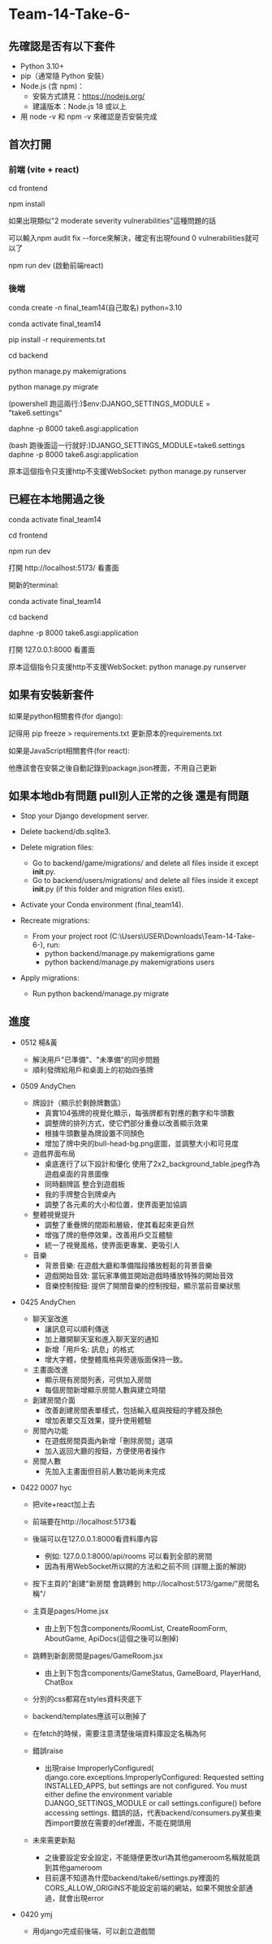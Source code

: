 # Team-14-Take-6-

## 先確認是否有以下套件
- Python 3.10+
- pip（通常隨 Python 安裝）
- Node.js (含 npm)：
  - 安裝方式請見：https://nodejs.org/
  - 建議版本：Node.js 18 或以上
- 用 node -v 和 npm -v 來確認是否安裝完成

## 首次打開
### 前端 (vite + react)
cd frontend

npm install

如果出現類似"2 moderate severity vulnerabilities"這種問題的話

可以輸入npm audit fix --force來解決，確定有出現found 0 vulnerabilities就可以了

npm run dev (啟動前端react)

### 後端
conda create -n final_team14(自己取名) python=3.10

conda activate final_team14

pip install -r requirements.txt

cd backend

python manage.py makemigrations

python manage.py migrate

(powershell 跑這兩行:)$env:DJANGO_SETTINGS_MODULE = "take6.settings"

daphne -p 8000 take6.asgi:application

(bash 跑後面這一行就好:)DJANGO_SETTINGS_MODULE=take6.settings daphne -p 8000 take6.asgi:application

原本這個指令只支援http不支援WebSocket: python manage.py runserver

## 已經在本地開過之後
conda activate final_team14

cd frontend 

npm run dev

打開 http://localhost:5173/ 看畫面

開新的terminal:

conda activate final_team14

cd backend

daphne -p 8000 take6.asgi:application

打開 127.0.0.1:8000 看畫面

原本這個指令只支援http不支援WebSocket: python manage.py runserver

## 如果有安裝新套件
如果是python相關套件(for django): 

記得用 pip freeze > requirements.txt 更新原本的requirements.txt

如果是JavaScript相關套件(for react):

他應該會在安裝之後自動記錄到package.json裡面，不用自己更新

## 如果本地db有問題 pull別人正常的之後 還是有問題
- Stop your Django development server.

- Delete backend/db.sqlite3.

- Delete migration files:
    - Go to backend/game/migrations/ and delete all files inside it except __init__.py.
    - Go to backend/users/migrations/ and delete all files inside it except __init__.py (if this folder and migration files exist).

- Activate your Conda environment (final_team14).

- Recreate migrations:
    - From your project root (C:\Users\USER\Downloads\Team-14-Take-6-), run:
        - python backend/manage.py makemigrations game
        - python backend/manage.py makemigrations users

- Apply migrations:
    - Run python backend/manage.py migrate

## 進度
- 0512 楊&黃
    - 解決用戶"已準備"、"未準備"的同步問題
    - 順利發牌給用戶和桌面上的初始四張牌

- 0509 AndyChen
    - 牌設計（顯示於剩餘牌數區）
        - 真實104張牌的視覺化顯示，每張牌都有對應的數字和牛頭數
        - 調整牌的排列方式，使它們部分重疊以改善顯示效果
        - 根據牛頭數量為牌設置不同顏色
        - 增加了牌中央的bull-head-bg.png底圖，並調整大小和可見度
    - 遊戲界面布局
        - 桌底進行了以下設計和優化 使用了2x2_background_table.jpeg作為遊戲桌面的背景圖像
        - 同時翻牌區 整合到遊戲板 
        - 我的手牌整合到牌桌內
        - 調整了各元素的大小和位置，使界面更加協調
    - 整體視覺提升
        - 調整了重疊牌的間距和層級，使其看起來更自然
        - 增強了牌的懸停效果，改善用戶交互體驗
        - 統一了視覺風格，使界面更專業、更吸引人
    - 音樂
        - 背景音樂: 在遊戲大廳和準備階段播放輕鬆的背景音樂
        - 遊戲開始音效: 當玩家準備並開始遊戲時播放特殊的開始音效
        - 音樂控制按鈕: 提供了開關音樂的控制按鈕，顯示當前音樂狀態


- 0425 AndyChen
    - 聊天室改進
        - 讓訊息可以順利傳送
        - 加上離開聊天室和進入聊天室的通知
        - 新增「用戶名: 訊息」的格式
        - 增大字體，使整體風格與旁邊版面保持一致。
    - 主畫面改進
        - 顯示現有房間列表，可供加入房間
        - 每個房間新增顯示房間人數與建立時間
    - 創建房間介面
        - 改善創建房間表單樣式，包括輸入框與按鈕的字體及顏色
        - 增加表單交互效果，提升使用體驗
    - 房間內功能
        - 在遊戲房間頁面內新增「刪除房間」選項
        - 加入返回大廳的按鈕，方便使用者操作
    - 房間人數
        - 先加入主畫面但目前人數功能尚未完成

- 0422 0007 hyc
    - 把vite+react加上去
    - 前端要在http://localhost:5173看
    - 後端可以在127.0.0.1:8000看資料庫內容
        - 例如: 127.0.0.1:8000/api/rooms 可以看到全部的房間
        - 因為有用WebSocket所以開的方法和之前不同 (詳閱上面的解說)
    - 按下主頁的"創建"新房間 會跳轉到 http://localhost:5173/game/"房間名稱"/
    - 主頁是pages/Home.jsx
        - 由上到下包含components/RoomList, CreateRoomForm, AboutGame, ApiDocs(這個之後可以刪掉)
    - 跳轉到新創房間是pages/GameRoom.jsx
        - 由上到下包含components/GameStatus, GameBoard, PlayerHand, ChatBox

    - 分別的css都寫在styles資料夾底下
    - backend/templates應該可以刪掉了
    - 在fetch的時候，需要注意清楚後端資料庫設定名稱為何

    - 錯誤raise
        - 出現raise ImproperlyConfigured(
        django.core.exceptions.ImproperlyConfigured: Requested setting INSTALLED_APPS, but settings are not configured. You must either define the environment variable DJANGO_SETTINGS_MODULE or call settings.configure() before accessing settings. 錯誤的話，代表backend/consumers.py某些東西import要放在需要的def裡面，不能在開頭用 
    - 未來需更新點
        - 之後要設定安全設定，不能隨便更改url為其他gameroom名稱就能跳到其他gameroom
        - 目前還不知道為什麼backend/take6/settings.py裡面的CORS_ALLOW_ORIGINS不能設定前端的網站，如果不開放全部通過，就會出現error

- 0420 ymj
    - 用django完成前後端，可以創立遊戲間 
